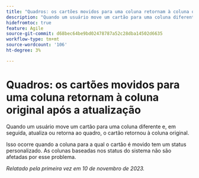 ```yaml
---
title: "Quadros: os cartões movidos para uma coluna retornam à coluna original após a atualização"
description: "Quando um usuário move um cartão para uma coluna diferente e, em seguida, atualiza ou retorna ao quadro, o cartão retornou à coluna original."
hidefromtoc: true
feature: Agile
source-git-commit: d68bec64be9bd02478787a52c28dba14502d6635
workflow-type: tm+mt
source-wordcount: '106'
ht-degree: 3%

---
```



# Quadros: os cartões movidos para uma coluna retornam à coluna original após a atualização

Quando um usuário move um cartão para uma coluna diferente e, em seguida, atualiza ou retorna ao quadro, o cartão retornou à coluna original.

Isso ocorre quando a coluna para a qual o cartão é movido tem um status personalizado. As colunas baseadas nos status do sistema não são afetadas por esse problema.

_Relatado pela primeira vez em 10 de novembro de 2023._
